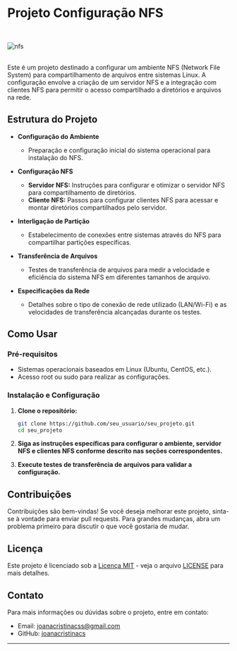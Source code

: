 # Projeto Configuração NFS
<br>

![nfs](https://github.com/joanacristinacs/NFS-Setup/assets/114433945/e25baaab-f831-4b57-9a3d-a01ee6992a45)

<br>
Este é um projeto destinado a configurar um ambiente NFS (Network File System) para compartilhamento de arquivos entre sistemas Linux. A configuração envolve a criação de um servidor NFS e a integração com clientes NFS para permitir o acesso compartilhado a diretórios e arquivos na rede.

## Estrutura do Projeto

- **Configuração do Ambiente**
  - Preparação e configuração inicial do sistema operacional para instalação do NFS.

- **Configuração NFS**
  - **Servidor NFS:** Instruções para configurar e otimizar o servidor NFS para compartilhamento de diretórios.
  - **Cliente NFS:** Passos para configurar clientes NFS para acessar e montar diretórios compartilhados pelo servidor.

- **Interligação de Partição**
  - Estabelecimento de conexões entre sistemas através do NFS para compartilhar partições específicas.

- **Transferência de Arquivos**
  - Testes de transferência de arquivos para medir a velocidade e eficiência do sistema NFS em diferentes tamanhos de arquivo.

- **Especificações da Rede**
  - Detalhes sobre o tipo de conexão de rede utilizado (LAN/Wi-Fi) e as velocidades de transferência alcançadas durante os testes.

## Como Usar

### Pré-requisitos

- Sistemas operacionais baseados em Linux (Ubuntu, CentOS, etc.).
- Acesso root ou sudo para realizar as configurações.

### Instalação e Configuração

1. **Clone o repositório:**
   ```bash
   git clone https://github.com/seu_usuario/seu_projeto.git
   cd seu_projeto
   ```

2. **Siga as instruções específicas para configurar o ambiente, servidor NFS e clientes NFS conforme descrito nas seções correspondentes.**

3. **Execute testes de transferência de arquivos para validar a configuração.**

## Contribuições

Contribuições são bem-vindas! Se você deseja melhorar este projeto, sinta-se à vontade para enviar pull requests. Para grandes mudanças, abra um problema primeiro para discutir o que você gostaria de mudar.

## Licença

Este projeto é licenciado sob a [Licença MIT](https://opensource.org/licenses/MIT) - veja o arquivo [LICENSE](./LICENSE) para mais detalhes.

## Contato

Para mais informações ou dúvidas sobre o projeto, entre em contato:

- Email: joanacristinacss@gmail.com
- GitHub: [joanacristinacs](https://github.com/joanacristinacs)

---

